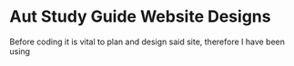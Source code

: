 # Aut Study Guide Website Designs
<p>Before coding it is vital to plan and design said site, therefore I have been using <a href="https://www.figma.com/>'figma'<a>
to make rough design drafts. </p>
